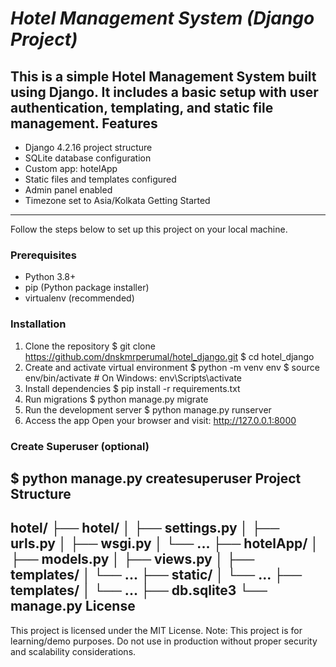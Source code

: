 *Hotel Management System (Django Project)*
=======================================
This is a simple Hotel Management System built using Django. It includes a basic setup with
user authentication, templating, and static file management.
Features
--------
- Django 4.2.16 project structure
- SQLite database configuration
- Custom app: hotelApp
- Static files and templates configured
- Admin panel enabled
- Timezone set to Asia/Kolkata
Getting Started
---------------
Follow the steps below to set up this project on your local machine.
### Prerequisites
- Python 3.8+
- pip (Python package installer)
- virtualenv (recommended)
### Installation
1. Clone the repository
$ git clone https://github.com/dnskmrperumal/hotel_django.git
$ cd hotel_django
2. Create and activate virtual environment
$ python -m venv env
$ source env/bin/activate # On Windows: env\Scripts\activate
3. Install dependencies
$ pip install -r requirements.txt
4. Run migrations
$ python manage.py migrate
5. Run the development server
$ python manage.py runserver
6. Access the app
Open your browser and visit: http://127.0.0.1:8000
### Create Superuser (optional)
$ python manage.py createsuperuser
Project Structure
-----------------
hotel/
├── hotel/
│ ├── settings.py
│ ├── urls.py
│ ├── wsgi.py
│ └── ...
├── hotelApp/
│ ├── models.py
│ ├── views.py
│ ├── templates/
│ └── ...
├── static/
│ └── ...
├── templates/
│ └── ...
├── db.sqlite3
└── manage.py
License
-------
This project is licensed under the MIT License.
Note: This project is for learning/demo purposes. Do not use in production without proper
security and scalability considerations.
